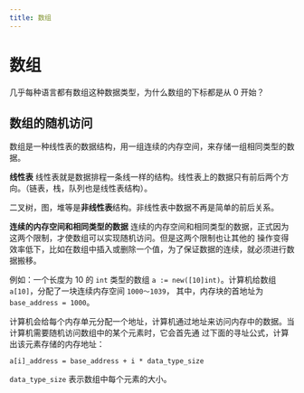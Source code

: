 ```yaml
---
title: 数组
---
```


# 数组
几乎每种语言都有数组这种数据类型，为什么数组的下标都是从 0 开始？

## 数组的随机访问
数组是一种线性表的数据结构，用一组连续的内存空间，来存储一组相同类型的数据。

**线性表**
线性表就是数据排程一条线一样的结构。线性表上的数据只有前后两个方向。（链表，栈，队列也是线性表结构）。

二叉树，图，堆等是**非线性表**结构。非线性表中数据不再是简单的前后关系。

**连续的内存空间和相同类型的数据**
连续的内存空间和相同类型的数据，正式因为这两个限制，才使数组可以实现随机访问。但是这两个限制也让其他的
操作变得效率低下，比如在数组中插入或删除一个值，为了保证数据的连续，就必须进行数据搬移。

例如：一个长度为 10 的 `int` 类型的数组 `a := new([10]int)`。计算机给数组 `a[10]`，分配了一块连续内存空间 `1000～1039`，
其中，内存块的首地址为 `base_address = 1000`。

计算机会给每个内存单元分配一个地址，计算机通过地址来访问内存中的数据。当计算机需要随机访问数组中的某个元素时，它会首先通
过下面的寻址公式，计算出该元素存储的内存地址：
```
a[i]_address = base_address + i * data_type_size
```

`data_type_size` 表示数组中每个元素的大小。
